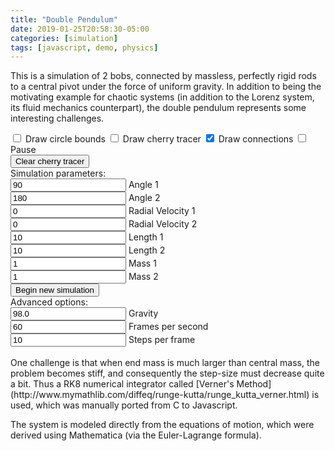 ```yaml
---
title: "Double Pendulum"
date: 2019-01-25T20:58:30-05:00
categories: [simulation]
tags: [javascript, demo, physics]
---
```


This is a simulation of 2 bobs, connected by massless, perfectly rigid rods to a
central pivot under the force of uniform gravity. In addition to being the
motivating example for chaotic systems (in addition to the Lorenz system, its
fluid mechanics counterpart), the double pendulum represents some interesting
challenges.

<canvas id="canvas" width="500" height="500" style="position: absolute; margin-bottom: 0"></canvas>
<canvas id="tracer" width="500" height="500" style="margin-bottom: 0"></canvas>

<script type="text/javascript" src="/js/simulation/double-pendulum.js"></script>

<div id="controls">
  <input type="checkbox" id="circlebounds" onclick="circlebounds = document.getElementById('circlebounds').checked"> Draw circle bounds
  <input type="checkbox" id="cherrytracer" onclick="cherrytracer = document.getElementById('cherrytracer').checked"> Draw cherry tracer
  <input type="checkbox" id="connections" checked="true" onclick="connections = document.getElementById('connections').checked"> Draw connections
  <input type="checkbox" id="paused" onclick="paused = document.getElementById('paused').checked"> Pause
  <br>
  <button type="button" onclick="ctx_tracer.clearRect(0, 0, cvs_tracer.width, cvs_tracer.height);">Clear cherry tracer</button><br>
  Simulation parameters:<br>
  <input type="number" id="ang1" value="90"> Angle 1<br>
  <input type="number" id="ang2" value="180"> Angle 2<br>
  <input type="number" id="vang1" value="0"> Radial Velocity 1<br>
  <input type="number" id="vang2" value="0"> Radial Velocity 2<br>
  <input type="number" id="L1" value="10"> Length 1<br>
  <input type="number" id="L2" value="10"> Length 2<br>
  <input type="number" id="M1" value="1"> Mass 1<br>
  <input type="number" id="M2" value="1"> Mass 2<br>
  <button type="button" onclick="reinitialize();">Begin new simulation</button><br>
  Advanced options:<br>
  <input type="number" id="g" value="98.0"> Gravity<br>
  <input type="number" id ="fps_in" value="60"> Frames per second<br>
  <input type="number" id ="steps" value="10"> Steps per frame<br>
</div>

<div id="fps"></div>
<br>
One challenge is that when end mass is much larger than central mass, the
problem becomes stiff, and consequently the step-size must decrease quite a bit.
Thus a RK8 numerical integrator called [Verner's
Method](http://www.mymathlib.com/diffeq/runge-kutta/runge_kutta_verner.html) is 
used, which was manually ported from C to Javascript.

The system is modeled directly from the equations of motion, which were derived
using Mathematica (via the Euler-Lagrange formula).
